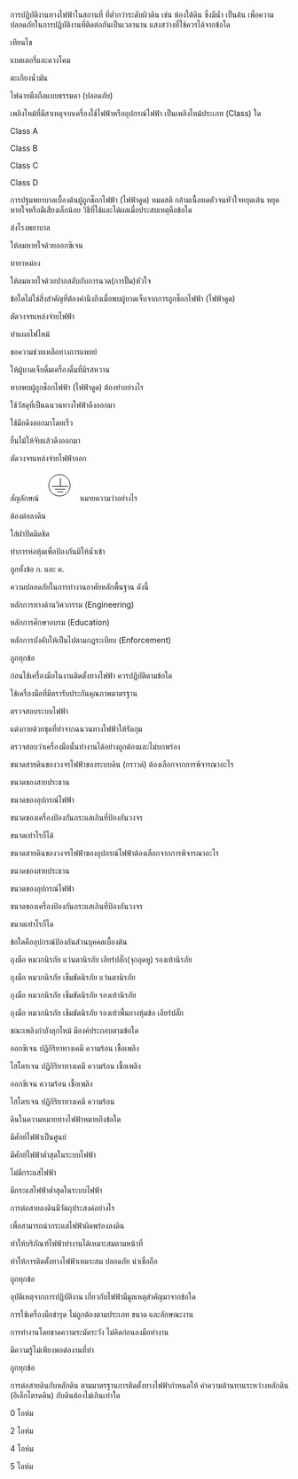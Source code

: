 <!--สมมติว่าเริ่มไฟล์เป็นบรรทัดแรก -->
<!--!#@ Code: TSS04415001L1-1 -->
<!--!#@ Title: ความปลอดภัยเบื้องต้นในการปฏิบัติงานทางไฟฟ้า -->
<!--!#@ Subject: ช่างไฟฟ้าภายในอาคาร ระดับ 1 -->
<!--!#@ Desc: -->
<!--!#@ Q1 -->
การปฏิบัติงานทางไฟฟ้าในสถานที่ ที่ต่ำกว่าระดับผิวดิน เช่น ห้องใต้ดิน ซึ่งมีน้ำ เป็นต้น เพื่อความปลอดภัยในการปฏิบัติงานที่ติดต่อกันเป็นเวลานาน แสงสว่างที่ใช้ควรได้จากข้อใด
<!--!#@ C -->  
เทียนไข 
<!--!#@ C* -->  
แบตเตอรี่และดวงโคม  
<!--!#@ C -->
ตะเกียงน้ำมัน   
<!--!#@ C -->
ไฟฉายมือถือแบบธรรมดา (ปลอดภัย)

<!--!#@ Q2 -->
เพลิงไหม้ที่มีสาเหตุจากเครื่องใช้ไฟฟ้าหรืออุปกรณ์ไฟฟ้า เป็นเพลิงไหม้ประเภท (Class) ใด   
<!--!#@ C -->
Class A
<!--!#@ C -->  
Class B   
<!--!#@ C* -->
Class C  
<!--!#@ C -->
Class D

<!--!#@ Q3 -->
การปฐมพยาบาลเบื้องต้นผู้ถูกช็อกไฟฟ้า (ไฟฟ้าดูด) หมดสติ กล้ามเนื้อหดตัวจนหัวใจหยุดเต้น หยุดหายใจหรือมีเสียงเล็กน้อย วิธีที่ใช้และได้ผลเมื่อประสบเหตุคือข้อใด    
<!--!#@ C -->
ส่งโรงพยาบาล 
<!--!#@ C -->  
ให้ลมหายใจด้วยออกซิเจน
<!--!#@ C -->  
ทายาหม่อง  
<!--!#@ C* -->
ให้ลมหายใจด้วยปากสลับกับการนวด(การปั๊ม)หัวใจ

<!--!#@ Q4 -->
ข้อใดไม่ใช่สิ่งสำคัญที่ต้องคำนึงถึงเมื่อพบผู้บาดเจ็บจากการถูกช็อกไฟฟ้า (ไฟฟ้าดูด)    
<!--!#@ C -->
ตัดวงจรแหล่งจ่ายไฟฟ้า   
<!--!#@ C --> 
ทำแผลไฟไหม้
<!--!#@ C -->  
ขอความช่วยเหลือทางการแพทย์    
<!--!#@ C* -->
ให้ผู้บาดเจ็บดื่มเครื่องดื่มที่มีรสหวาน

<!--!#@ Q5 -->
หากพบผู้ถูกช็อกไฟฟ้า (ไฟฟ้าดูด) ต้องทำอย่างไร   
<!--!#@ C -->
ใช้วัสดุที่เป็นฉนวนทางไฟฟ้าดึงออกมา	  
<!--!#@ C -->
ใช้มือดึงออกมาโดยเร็ว 
<!--!#@ C -->  
ยื่นไม้ให้จับแล้วดึงออกมา    
<!--!#@ C* -->
ตัดวงจรแหล่งจ่ายไฟฟ้าออก  

<!--!#@ Q6 -->
สัญลักษณ์ ![ภาพ 1](imgs/q006img1.png) หมายความว่าอย่างไร  
<!--!#@ C* -->
ต้องต่อลงดิน 
<!--!#@ C -->  
ใส่ฝาปิดมิดชิด
<!--!#@ C -->  
ทำการห่อหุ้มเพื่อป้องกันมิให้น้ำเข้า   
<!--!#@ C -->
ถูกทั้งข้อ ก. และ ค.

<!--!#@ Q7 no random -->
ความปลอดภัยในการทำงานอาศัยหลักพื้นฐาน ดังนี้   
<!--!#@ C -->
หลักการทางด้านวิศวกรรม (Engineering)  
<!--!#@ C -->
หลักการศึกษาอบรม (Education) 
<!--!#@ C -->  
หลักการบังคับให้เป็นไปตามกฎระเบียบ (Enforcement)    
<!--!#@ C* -->
ถูกทุกข้อ

<!--!#@ Q8 -->
ก่อนใช้เครื่องมือในงานติดตั้งทางไฟฟ้า ควรปฏิบัติตามข้อใด     
<!--!#@ C -->
ใช้เครื่องมือที่มีตรารับประกันคุณภาพมาตรฐาน 
<!--!#@ C -->  
ตรวจสอบระบบไฟฟ้า
<!--!#@ C -->  
แต่งกายด้วยชุดที่ทำจากฉนวนทางไฟฟ้าให้รัดกุม   
<!--!#@ C* --> 
ตรวจสอบว่าเครื่องมือนั้นทำงานได้อย่างถูกต้องและไม่บกพร่อง

<!--!#@ Q9 -->
ขนาดสายดินของวงจรไฟฟ้าของระบบดิน (กราวด์) ต้องเลือกจากการพิจารณาอะไร   
<!--!#@ C* --> 
ขนาดของสายประธาน 
<!--!#@ C -->  
ขนาดของอุปกรณ์ไฟฟ้า
<!--!#@ C -->  
ขนาดของเครื่องป้องกันกระแสเกินที่ป้องกันวงจร   
<!--!#@ C -->
ขนาดเท่าไรก็ได้

<!--!#@ Q10 -->
ขนาดสายดินของวงจรไฟฟ้าของอุปกรณ์ไฟฟ้าต้องเลือกจากการพิจารณาอะไร   
<!--!#@ C -->
ขนาดของสายประธาน 
<!--!#@ C -->  
ขนาดของอุปกรณ์ไฟฟ้า
<!--!#@ C* -->  
ขนาดของเครื่องป้องกันกระแสเกินที่ป้องกันวงจร   
<!--!#@ C -->
ขนาดเท่าไรก็ได

<!--!#@ Q11 -->
ข้อใดคืออุปกรณ์ป้องกันส่วนบุคคลเบื้องต้น
<!--!#@ C* -->  
ถุงมือ หมวกนิรภัย แว่นตานิรภัย เอียร์ปลั๊ก(จุกอุดหู) รองเท้านิรภัย 
<!--!#@ C -->  
ถุงมือ หมวกนิรภัย เข็มขัดนิรภัย แว่นตานิรภัย
<!--!#@ C -->  
ถุงมือ หมวกนิรภัย เข็มขัดนิรภัย รองเท้านิรภัย   
<!--!#@ C -->
ถุงมือ หมวกนิรภัย เข็มขัดนิรภัย รองเท้าพื้นยางหุ้มข้อ เอียร์ปลั๊ก

<!--!#@ Q12 -->
ขณะเพลิงกำลังลุกไหม้ มีองค์ประกอบตามข้อใด  
<!--!#@ C* -->
ออกซิเจน ปฏิกิริยาทางเคมี ความร้อน เชื้อเพลิง  
<!--!#@ C -->
ไฮโดรเจน ปฏิกิริยาทางเคมี ความร้อน เชื้อเพลิง
<!--!#@ C -->  
ออกซิเจน ความร้อน เชื้อเพลิง   
<!--!#@ C -->
ไฮโดรเจน ปฏิกิริยาทางเคมี ความร้อน

<!--!#@ Q13 -->
ดินในความหมายทางไฟฟ้าหมายถึงข้อใด
<!--!#@ C* -->  
มีศักย์ไฟฟ้าเป็นศูนย์ 
<!--!#@ C -->  
มีศักย์ไฟฟ้าต่ำสุดในระบบไฟฟ้า
<!--!#@ C -->  
ไม่มีกระแสไฟฟ้า   
<!--!#@ C -->
มีกระแสไฟฟ้าต่ำสุดในระบบไฟฟ้า

<!--!#@ Q14 no random -->
การต่อสายลงดินมีวัตถุประสงค์อย่างไร 
<!--!#@ C -->  
เพื่อสามารถนำกระแสไฟฟ้าผิดพร่องลงดิน  
<!--!#@ C --> 
ทำให้บริภัณฑ์ไฟฟ้าทำงานได้เหมาะสมตามหน้าที่
<!--!#@ C -->  
ทำให้การติดตั้งทางไฟฟ้าเหมาะสม ปลอดภัย น่าเชื่อถือ    
<!--!#@ C* -->
ถูกทุกข้อ

<!--!#@ Q15 no random -->
อุบัติเหตุจากการปฏิบัติงาน เกี่ยวกับไฟฟ้ามีมูลเหตุสำคัญมาจากข้อใด 
<!--!#@ C -->  
การใช้เครื่องมือชำรุด ไม่ถูกต้องตามประเภท ขนาด และลักษณะงาน 
<!--!#@ C -->  
การทำงานโดยขาดความระมัดระวัง ไม่คิดก่อนลงมือทำงาน
<!--!#@ C -->  
มีความรู้ไม่เพียงพอต่องานที่ทำ   
<!--!#@ C* -->
ถูกทุกข้อ

<!--!#@ Q16 -->
การต่อสายดินกับหลักดิน ตามมาตรฐานการติดตั้งทางไฟฟ้ากำหนดให้ ค่าความต้านทานระหว่างหลักดิน (อิเล็กโตรดดิน) กับดินต้องไม่เกินเท่าใด 
<!--!#@ C -->  
0 โอห์ม 
<!--!#@ C -->  
2 โอห์ม
<!--!#@ C -->  
4 โอห์ม   
<!--!#@ C* -->
5 โอห์ม